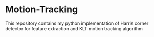 # Motion-Tracking
This repository contains my python implementation of Harris corner detector for feature extraction and KLT motion tracking algorithm
